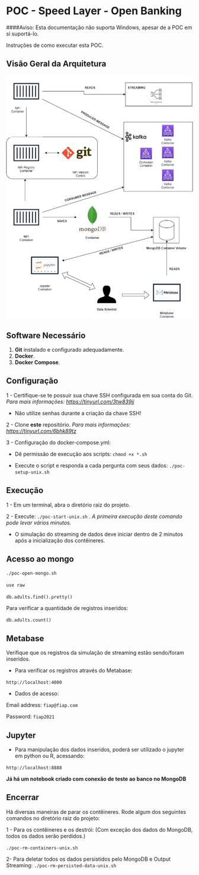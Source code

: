 # POC - Speed Layer - Open Banking

####Aviso: Esta documentação não suporta Windows, apesar de a POC em si suportá-lo.

Instruções de como executar esta POC.

## Visão Geral da Arquitetura

![Arquitetura - Visão Geral](SpeedLayer.jpg)

## Software Necessário

 1. **Git** instalado e configurado adequadamente.
 2. **Docker**.
 3. **Docker Compose**.

## Configuração

1 -  Certifique-se te possuir sua chave SSH configurada em sua conta do Git. *Para mais informações: https://tinyurl.com/3tw839jj*

 - Não utilize senhas durante a criação da chave SSH!
 
2 - Clone **este** repositório. *Para mais informações: https://tinyurl.com/6bhk89tz*

3 - Configuração do docker-compose.yml:

- Dê permissão de execução aos scripts:
`chmod +x *.sh`

- Execute o script e responda a cada pergunta com seus dados:
`./poc-setup-unix.sh`


## Execução

1 - Em um terminal, abra o diretório raiz do projeto.

2 - Execute: `./poc-start-unix.sh` .  *A primeira execução deste comando pode levar vários minutos.*

 - O simulação do streaming de dados deve iniciar dentro de 2 minutos após a inicialização dos contêineres.
 
 ## Acesso ao mongo
    ./poc-open-mongo.sh

    use raw

    db.adults.find().pretty()

Para verificar a quantidade de registros inseridos:

`db.adults.count()`

## Metabase

Verifique que os registros da simulação de streaming estão sendo/foram inseridos.

- Para verificar os registros através do Metabase:

`http://localhost:4000`

- Dados de acesso:

Email address: `fiap@fiap.com`

Password: `fiap2021`

## Jupyter

- Para manipulação dos dados inseridos, poderá ser utilizado o jupyter em python ou R, acessando:

`http://localhost:8888`

**Já há um notebook criado com conexão de teste ao banco no MongoDB**

## Encerrar
Há diversas maneiras de parar os contêineres. Rode algum dos seguintes comandos no diretório raiz do projeto: 

1 - Para os contêineres e os destrói: (Com exceção dos dados do MongoDB, todos os dados serão perdidos.)

`./poc-rm-containers-unix.sh`

2- Para deletar todos os dados persistidos pelo MongoDB e Output Streaming:
`./poc-rm-persisted-data-unix.sh`

